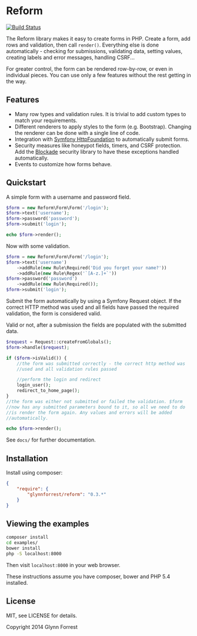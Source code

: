 # Reform

[![Build Status](https://travis-ci.org/glynnforrest/reform.png)](https://travis-ci.org/glynnforrest/reform)

The Reform library makes it easy to create forms in PHP. Create a
form, add rows and validation, then call `render()`. Everything else
is done automatically - checking for submissions, validating data,
setting values, creating labels and error messages, handling CSRF...

For greater control, the form can be rendered row-by-row, or even in
individual pieces. You can use only a few features without the rest
getting in the way.

## Features

* Many row types and validation rules. It is trivial to add custom
  types to match your requirements.
* Different renderers to apply styles to the form
  (e.g. Bootstrap). Changing the renderer can be done with a single
  line of code.
* Integration with
  [Symfony HttpFoundation](https://github.com/symfony/HttpFoundation)
  to automatically submit forms.
* Security measures like honeypot fields, timers, and CSRF
  protection. Add the
  [Blockade](https://github.com/glynnforrest/blockade) security
  library to have these exceptions handled automatically.
* Events to customize how forms behave.

## Quickstart

A simple form with a username and password field.

```php
$form = new Reform\Form\Form('/login');
$form->text('username');
$form->password('password');
$form->submit('login');

echo $form->render();
```

Now with some validation.

```php
$form = new Reform\Form\Form('/login');
$form->text('username')
    ->addRule(new Rule\Required('Did you forget your name?'))
    ->addRule(new Rule\Regex('`[A-z.]+`'))
$form->password('password')
    ->addRule(new Rule\Required());
$form->submit('login');
```

Submit the form automatically by using a Symfony Request object. If
the correct HTTP method was used and all fields have passed the
required validation, the form is considered valid.

Valid or not, after a submission the fields are populated with the
submitted data.

```php
$request = Request::createFromGlobals();
$form->handle($request);

if ($form->isValid()) {
    //the form was submitted correctly - the correct http method was
    //used and all validation rules passed

    //perform the login and redirect
    login_user();
    redirect_to_home_page();
}
//the form was either not submitted or failed the validation. $form
//now has any submitted parameters bound to it, so all we need to do
//is render the form again. Any values and errors will be added
//automatically.

echo $form->render();
```

See `docs/` for further documentation.

## Installation

Install using composer:

```json
{
    "require": {
        "glynnforrest/reform": "0.3.*"
    }
}
```

## Viewing the examples

```bash
composer install
cd examples/
bower install
php -S localhost:8000
```
Then visit `localhost:8000` in your web browser.

These instructions assume you have composer, bower and PHP 5.4 installed.

## License

MIT, see LICENSE for details.

Copyright 2014 Glynn Forrest
